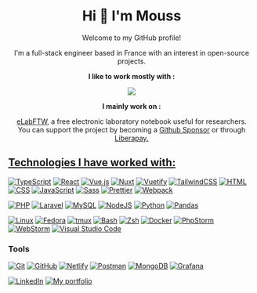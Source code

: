 <h1 align="center">Hi 👋 I'm Mouss</h1>

<p align="center">Welcome to my GitHub profile!</p>
<p align="center">I'm a full-stack engineer based in France with an interest in open-source projects.</p>

<p align="center"><b>I like to work mostly with :</b></p>
<p align="center">
  <a href="https://skillicons.dev">
    <img src="https://skillicons.dev/icons?i=php,ts" />
  </a>
</p>

<p align="center"><b>I mainly work on :</b></p>
<p align="center">
  <a href="https://github.com/elabftw/elabftw">eLabFTW</a>, a free electronic laboratory notebook useful for researchers. <br/>
  You can support the project by becoming a <a href="https://github.com/sponsors/NicolasCARPi/">Github Sponsor</a> or through <a href="https://liberapay.com/NicolasCARPi/">Liberapay.
</p>

<h2 align="left">Technologies I have worked with:</h2>

<p>
  
  [![TypeScript](https://img.shields.io/badge/TypeScript-3178C6?logo=typescript&logoColor=fff)](#)
  [![React](https://img.shields.io/badge/React-%2320232a.svg?logo=react&logoColor=%2361DAFB)](#)
  [![Vue.js](https://img.shields.io/badge/Vue.js-4FC08D?logo=vuedotjs&logoColor=fff)](#)
  [![Nuxt](https://img.shields.io/badge/Nuxt-002E3B?logo=nuxt&logoColor=#00DC82)](#)
  [![Vuetify](https://img.shields.io/badge/Vuetify-2361DAFB?logo=vuetify&logoColor=fff)](#)
  [![TailwindCSS](https://img.shields.io/badge/Tailwind%20CSS-%2338B2AC.svg?logo=tailwind-css&logoColor=white)](#)
  [![HTML](https://img.shields.io/badge/HTML-%23E34F26.svg?logo=html5&logoColor=white)](#)
  [![CSS](https://img.shields.io/badge/CSS-1572B6?logo=css3&logoColor=fff)](#)
  [![JavaScript](https://img.shields.io/badge/JavaScript-F7DF1E?logo=javascript&logoColor=000)](#)
  [![Sass](https://img.shields.io/badge/Sass-C69?logo=sass&logoColor=fff)](#)
  [![Prettier](https://img.shields.io/badge/Prettier-f8bc45?logo=prettier&logoColor=fff)](#)
  [![Webpack](https://img.shields.io/badge/Webpack-62b1d8?logo=webpack&logoColor=fff)](#)
</p>

<p>
  
  [![PHP](https://img.shields.io/badge/php-%23777BB4.svg?&logo=php&logoColor=white)](#)
  [![Laravel](https://img.shields.io/badge/Laravel-%23FF2D20.svg?logo=laravel&logoColor=white)](#)
  [![MySQL](https://img.shields.io/badge/MySQL-4479A1?logo=mysql&logoColor=fff)](#)
  [![NodeJS](https://img.shields.io/badge/Node.js-6DA55F?logo=node.js&logoColor=white)](#)
  [![Python](https://img.shields.io/badge/Python-3776AB?logo=python&logoColor=fff)](#)
  [![Pandas](https://img.shields.io/badge/Pandas-150458?logo=pandas&logoColor=fff)](#)
</p>

<p>
  
  [![Linux](https://img.shields.io/badge/Linux-FCC624?logo=linux&logoColor=black)](#)
  [![Fedora](https://img.shields.io/badge/Fedora-51A2DA?logo=fedora&logoColor=fff)](#)
  [![tmux](https://img.shields.io/badge/tmux-1BB91F?logo=tmux&logoColor=fff)](#)
  [![Bash](https://img.shields.io/badge/Bash-4EAA25?logo=gnubash&logoColor=fff)](#)
  [![Zsh](https://img.shields.io/badge/Zsh-F15A24?logo=zsh&logoColor=fff)](#)
  [![Docker](https://img.shields.io/badge/Docker-2496ED?logo=docker&logoColor=fff)](#)
  [![PhpStorm](https://img.shields.io/badge/PhpStorm-000?logo=phpstorm&logoColor=fff)](#)
  [![WebStorm](https://img.shields.io/badge/WebStorm-000?logo=webstorm&logoColor=fff)](#)
  [![Visual Studio Code](https://custom-icon-badges.demolab.com/badge/VS%20Code-0078d7.svg?logo=vsc&logoColor=white)](#)
</p>
<h3 align="left">Tools</h3>
<p>

  [![Git](https://img.shields.io/badge/Git-F05032?logo=git&logoColor=fff)](#)
  [![GitHub](https://img.shields.io/badge/GitHub-%23121011.svg?logo=github&logoColor=white)](#)
  [![Netlify](https://img.shields.io/badge/Netlify-%23000000.svg?logo=netlify&logoColor=#00C7B7)](#)
  [![Postman](https://img.shields.io/badge/Postman-F37440?logo=postman&logoColor=fff)](#)
  [![MongoDB](https://img.shields.io/badge/MongoDB-%234ea94b.svg?logo=mongodb&logoColor=white)](#)
  [![Grafana](https://img.shields.io/badge/Grafana-FC6D26?logo=grafana&logoColor=fff)](#)
</p>

<p align="center">

  [![LinkedIn](https://custom-icon-badges.demolab.com/badge/LinkedIn-0A66C2?logo=linkedin-white&logoColor=fff)](https://linkedin.com/in/camara-moustapha)
  [![My portfolio](https://img.shields.io/badge/My%20portfolio-6D4C9F)](https://moustaphacamara.fr/)
</p>
